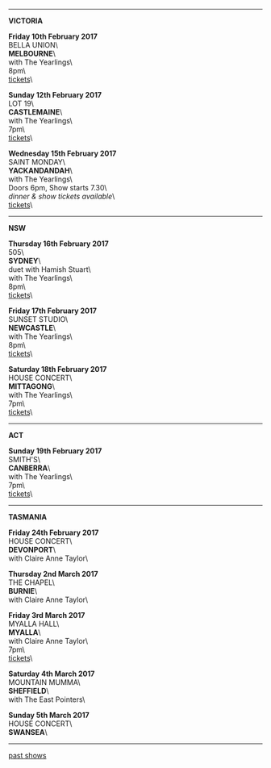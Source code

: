 * * * * *

**VICTORIA**    

**Friday 10th February 2017**\
BELLA UNION\     
 **MELBOURNE**\          
with The Yearlings\    
8pm\    
[tickets](https://www.bellaunion.com.au/event/1132/)\  

**Sunday 12th February 2017**\
LOT 19\     
 **CASTLEMAINE**\          
with The Yearlings\    
7pm\    
[tickets](https://www.trybooking.com/OCVX)\  

**Wednesday 15th February 2017**\
SAINT MONDAY\     
**YACKANDANDAH**\       
with The Yearlings\    
Doors 6pm, Show starts 7.30\    
*dinner & show tickets available*\    
[tickets](https://www.trybooking.com/OEZD)\   

* * * * *

**NSW**    

**Thursday 16th February 2017**\
505\     
 **SYDNEY**\    
duet with Hamish Stuart\    
with The Yearlings\    
8pm\   
[tickets](http://venue505.com/gigs/lucie-thorne-and-hamish-stuart-plus-the-yearlings-1482209643.html)\   

**Friday 17th February 2017**\
SUNSET STUDIO\     
 **NEWCASTLE**\    
with The Yearlings\    
8pm\    
[tickets](https://www.trybooking.com/OEEL)\  
    
**Saturday 18th February 2017**\
HOUSE CONCERT\     
 **MITTAGONG**\                         
with The Yearlings\    
7pm\    
[tickets](https://www.trybooking.com/OCWD)\  

* * * * *

**ACT**    

**Sunday 19th February 2017**\
SMITH'S\     
 **CANBERRA**\        
with The Yearlings\    
7pm\    
[tickets](http://www.smithsalternative.com/events/lucie-thorne-26328)\    

* * * * *

**TASMANIA**  

**Friday 24th February 2017**\
HOUSE CONCERT\     
 **DEVONPORT**\        
with Claire Anne Taylor\    
 
**Thursday 2nd March 2017**\
THE CHAPEL\     
 **BURNIE**\        
with Claire Anne Taylor\    

**Friday 3rd March 2017**\
MYALLA HALL\     
 **MYALLA**\        
with Claire Anne Taylor\  
7pm\      
[tickets](https://www.trybooking.com/257059/)\    

**Saturday 4th March 2017**\
MOUNTAIN MUMMA\     
 **SHEFFIELD**\        
with The East Pointers\   

**Sunday 5th March 2017**\
HOUSE CONCERT\     
 **SWANSEA**\           
       
* * * * *   

[past shows](?p=shows/archive/)
